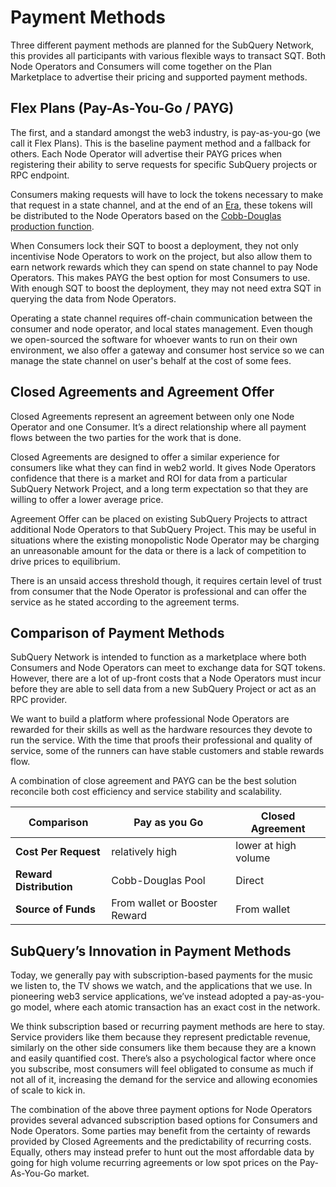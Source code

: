 # Payment Methods

Three different payment methods are planned for the SubQuery Network, this provides all participants with various
flexible ways to transact SQT. Both Node Operators and Consumers will come together on the Plan Marketplace to advertise
their pricing and supported payment methods.

## Flex Plans (Pay-As-You-Go / PAYG)

The first, and a standard amongst the web3 industry, is pay-as-you-go (we call it Flex Plans). This is the baseline
payment method and a fallback for others. Each Node Operator will advertise their PAYG prices when registering their
ability to serve requests for specific SubQuery projects or RPC endpoint.

Consumers making requests will have to lock the tokens necessary to make that request in a state channel, and at the end
of an [Era](./era.md), these tokens will be distributed to the Node Operators based on
the [Cobb-Douglas production function](./reward-distribution.md).

When Consumers lock their SQT to boost a deployment, they not only incentivise Node Operators to work on the project,
but also allow them to earn network rewards which they can spend on state channel to pay Node Operators. This makes PAYG
the best option for most Consumers to use. With enough SQT to boost the deployment, they may not need extra SQT in
querying the data from Node Operators.

Operating a state channel requires off-chain communication between the consumer and node operator, and local states
management. Even though we open-sourced the software for whoever wants to run on their own environment, we also offer a
gateway and consumer host service so we can manage the state channel on user's behalf at the cost of some fees.

## Closed Agreements and Agreement Offer

Closed Agreements represent an agreement between only one Node Operator and one Consumer. It’s a direct relationship
where all payment flows between the two parties for the work that is done.

Closed Agreements are designed to offer a similar experience for consumers like what they can find in web2 world.
It gives Node Operators confidence that there is a market and ROI for data from a particular SubQuery Network Project,
and a long term expectation so that they are willing to offer a lower average price.

Agreement Offer can be placed on existing SubQuery Projects to attract additional Node Operators to that SubQuery
Project. This may be useful in situations where the existing monopolistic Node Operator may be charging an unreasonable
amount for the data or there is a lack of competition to drive prices to equilibrium.

There is an unsaid access threshold though, it requires certain level of trust from consumer that the Node Operator is
professional and can offer the service as he stated according to the agreement terms.

## Comparison of Payment Methods

SubQuery Network is intended to function as a marketplace where both Consumers and Node Operators can meet to exchange
data for
SQT tokens. However, there are a lot of up-front costs that a Node Operators must incur before they are able to sell
data from a new SubQuery Project or act as an RPC provider.

We want to build a platform where professional Node Operators are rewarded for their skills as well as the hardware
resources they devote to run the service. With the time that proofs their professional and quality of service, some of
the runners can have stable customers and stable rewards flow.

A combination of close agreement and PAYG can be the best solution reconcile both cost efficiency and service stability
and scalability.

| Comparison              | Pay as you Go                 | Closed Agreement     |
|-------------------------|-------------------------------|----------------------|
| **Cost Per Request**    | relatively high               | lower at high volume |
| **Reward Distribution** | Cobb-Douglas Pool             | Direct               |
| **Source of Funds**     | From wallet or Booster Reward | From wallet          |

## SubQuery’s Innovation in Payment Methods

Today, we generally pay with subscription-based payments for the music we listen to, the TV shows we watch, and the
applications that we use. In pioneering web3 service applications, we’ve instead adopted a pay-as-you-go model, where
each atomic transaction has an exact cost in the network.

We think subscription based or recurring payment methods are here to stay. Service providers like them because they
represent predictable revenue, similarly on the other side consumers like them because they are a known and easily
quantified cost. There’s also a psychological factor where once you subscribe, most consumers will feel obligated to
consume as much if not all of it, increasing the demand for the service and allowing economies of scale to kick in.

The combination of the above three payment options for Node Operators provides several advanced subscription based
options for Consumers and Node Operators. Some parties may benefit from the certainty of rewards provided by Closed
Agreements and the predictability of recurring costs. Equally, others may instead prefer to hunt out the most affordable
data by going for high volume recurring agreements or low spot prices on the Pay-As-You-Go market.

